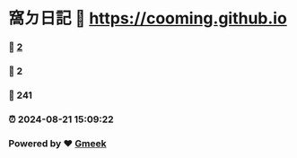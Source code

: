 # 窩ㄉ日記 :link: https://cooming.github.io 
### :page_facing_up: [2](https://cooming.github.io/tag.html) 
### :speech_balloon: 2 
### :hibiscus: 241 
### :alarm_clock: 2024-08-21 15:09:22 
### Powered by :heart: [Gmeek](https://github.com/Meekdai/Gmeek)
